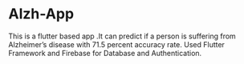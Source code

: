 # Alzh-App
This is a flutter based app .It can predict if a person is suffering from Alzheimer’s disease with 71.5 percent accuracy rate.
Used Flutter Framework and Firebase for Database and Authentication.
